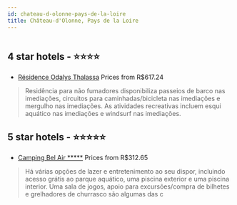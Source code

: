 ```yaml
---
id: chateau-d-olonne-pays-de-la-loire
title: Château-d'Olonne, Pays de la Loire
---
```


<center><img src="https://i.travelapi.com/hotels/2000000/1200000/1196200/1196194/ebe58908_z.jpg" alt="" /></center>


##  4 star hotels - ⭐️⭐️⭐️⭐️

-    [Résidence Odalys Thalassa](https://www.hurb.com/br/aud/https://www.hurb.com/br/hotels/chateau-d-olonne/residence-odalys-thalassa-HT-R1NH?cmp=18055) Prices from R$617.24
   > Residência para não fumadores disponibiliza passeios de barco nas imediações, circuitos para caminhadas/bicicleta nas imediações e mergulho nas imediações. As atividades recreativas incluem esqui aquático nas imediações e windsurf nas imediações.

##  5 star hotels - ⭐️⭐️⭐️⭐️⭐️

-    [Camping Bel Air *****](https://www.hurb.com/br/aud/https://www.hurb.com/br/hotels/chateau-d-olonne/camping-bel-air-HT-7XL2?cmp=18055) Prices from R$312.65
   > Há várias opções de lazer e entretenimento ao seu dispor, incluindo acesso grátis ao parque aquático, uma piscina exterior e uma piscina interior. Uma sala de jogos, apoio para excursões/compra de bilhetes e grelhadores de churrasco são algumas das c
